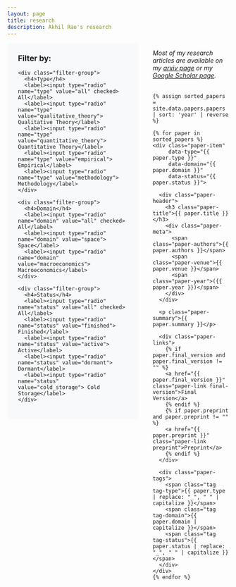 ```yaml
---
layout: page
title: research
description: Akhil Rao's research
---
```


<div class="research-container">
  <div class="research-filters">
    <h3>Filter by:</h3>
    
    <div class="filter-group">
      <h4>Type</h4>
      <label><input type="radio" name="type" value="all" checked> All</label>
      <label><input type="radio" name="type" value="qualitative_theory"> Qualitative Theory</label>
      <label><input type="radio" name="type" value="quantitative_theory"> Quantitative Theory</label>
      <label><input type="radio" name="type" value="empirical"> Empirical</label>
      <label><input type="radio" name="type" value="methodology"> Methodology</label>
    </div>
    
    <div class="filter-group">
      <h4>Domain</h4>
      <label><input type="radio" name="domain" value="all" checked> All</label>
      <label><input type="radio" name="domain" value="space"> Space</label>
      <label><input type="radio" name="domain" value="macroeconomics"> Macroeconomics</label>
    </div>
    
    <div class="filter-group">
      <h4>Status</h4>
      <label><input type="radio" name="status" value="all" checked> All</label>
      <label><input type="radio" name="status" value="finished"> Finished</label>
      <label><input type="radio" name="status" value="active"> Active</label>
      <label><input type="radio" name="status" value="dormant"> Dormant</label>
      <label><input type="radio" name="status" value="cold_storage"> Cold Storage</label>
    </div>
  </div>

  <div class="research-papers">
    <p class="research-intro">
      Most of my research articles are available on my <a href="https://arxiv.org/a/rao_a_1.html">arxiv page</a> or my <a href="https://scholar.google.com/citations?user=zYJ2IXQAAAAJ&hl=en">Google Scholar page</a>.
    </p>
    
    {% assign sorted_papers = site.data.papers.papers | sort: 'year' | reverse %}
    
    {% for paper in sorted_papers %}
    <div class="paper-item" 
         data-type="{{ paper.type }}" 
         data-domain="{{ paper.domain }}" 
         data-status="{{ paper.status }}">
      
      <div class="paper-header">
        <h3 class="paper-title">{{ paper.title }}</h3>
        <div class="paper-meta">
          <span class="paper-authors">{{ paper.authors }}</span>
          <span class="paper-venue">{{ paper.venue }}</span>
          <span class="paper-year">({{ paper.year }})</span>
        </div>
      </div>
      
      <p class="paper-summary">{{ paper.summary }}</p>
      
      <div class="paper-links">
        {% if paper.final_version and paper.final_version != "" %}
        <a href="{{ paper.final_version }}" class="paper-link final-version">Final Version</a>
        {% endif %}
        {% if paper.preprint and paper.preprint != "" %}
        <a href="{{ paper.preprint }}" class="paper-link preprint">Preprint</a>
        {% endif %}
      </div>
      
      <div class="paper-tags">
        <span class="tag tag-type">{{ paper.type | replace: "_", " " | capitalize }}</span>
        <span class="tag tag-domain">{{ paper.domain | capitalize }}</span>
        <span class="tag tag-status">{{ paper.status | replace: "_", " " | capitalize }}</span>
      </div>
    </div>
    {% endfor %}
  </div>
</div>

<style>
.research-container {
  display: flex;
  gap: 2rem;
  align-items: flex-start;
}

.research-filters {
  flex: 0 0 250px;
  background: #f8f9fa;
  padding: 1.5rem;
  border-radius: 8px;
  position: sticky;
  top: 2rem;
}

.research-filters h3 {
  margin-top: 0;
  margin-bottom: 1rem;
  font-size: 1.1rem;
}

.filter-group {
  margin-bottom: 1.5rem;
}

.filter-group h4 {
  margin: 0 0 0.5rem 0;
  font-size: 0.9rem;
  font-weight: 600;
  color: #555;
}

.filter-group label {
  display: block;
  margin-bottom: 0.3rem;
  font-size: 0.85rem;
  cursor: pointer;
}

.filter-group input[type="radio"] {
  margin-right: 0.5rem;
}

.research-papers {
  flex: 1;
  min-width: 0;
}

.research-intro {
  margin-bottom: 2rem;
  font-style: italic;
}

.paper-item {
  margin-bottom: 2rem;
  padding-bottom: 1.5rem;
  border-bottom: 1px solid #eee;
}

.paper-item:last-child {
  border-bottom: none;
}

.paper-header {
  margin-bottom: 0.5rem;
}

.paper-title {
  margin: 0 0 0.3rem 0;
  font-size: 1.1rem;
  line-height: 1.3;
}

.paper-meta {
  font-size: 0.9rem;
  color: #666;
}

.paper-authors {
  font-weight: 500;
}

.paper-venue {
  font-style: italic;
}

.paper-year {
  font-weight: 500;
}

.paper-summary {
  margin: 0.75rem 0;
  line-height: 1.5;
  color: #444;
}

.paper-links {
  margin: 0.75rem 0;
}

.paper-link {
  display: inline-block;
  margin-right: 1rem;
  padding: 0.3rem 0.8rem;
  color: white;
  text-decoration: none;
  border-radius: 4px;
  font-size: 0.8rem;
  transition: background-color 0.2s;
}

.paper-link:hover {
  color: white;
}

.paper-link.final-version {
  background: #28a745;
}

.paper-link.final-version:hover {
  background: #1e7e34;
}

.paper-link.preprint {
  background: #007bff;
}

.paper-link.preprint:hover {
  background: #0056b3;
}

.paper-tags {
  margin-top: 0.5rem;
}

.tag {
  display: inline-block;
  padding: 0.2rem 0.5rem;
  margin-right: 0.5rem;
  background: #e9ecef;
  color: #495057;
  border-radius: 12px;
  font-size: 0.7rem;
  font-weight: 500;
}

.tag-type { background: #d1ecf1; color: #0c5460; }
.tag-domain { background: #d4edda; color: #155724; }
.tag-status { background: #f8d7da; color: #721c24; }

/* Hide papers that don't match current filters */
.paper-item {
  display: block;
}

/* CSS-only filtering logic - Fixed structure */
.research-container:has(input[name="type"][value="qualitative_theory"]:checked) .paper-item:not([data-type="qualitative_theory"]),
.research-container:has(input[name="type"][value="quantitative_theory"]:checked) .paper-item:not([data-type="quantitative_theory"]),
.research-container:has(input[name="type"][value="empirical"]:checked) .paper-item:not([data-type="empirical"]),
.research-container:has(input[name="type"][value="methodology"]:checked) .paper-item:not([data-type="methodology"]),
.research-container:has(input[name="domain"][value="space"]:checked) .paper-item:not([data-domain="space"]),
.research-container:has(input[name="domain"][value="macroeconomics"]:checked) .paper-item:not([data-domain="macroeconomics"]),
.research-container:has(input[name="status"][value="finished"]:checked) .paper-item:not([data-status="finished"]),
.research-container:has(input[name="status"][value="active"]:checked) .paper-item:not([data-status="active"]),
.research-container:has(input[name="status"][value="dormant"]:checked) .paper-item:not([data-status="dormant"]),
.research-container:has(input[name="status"][value="cold_storage"]:checked) .paper-item:not([data-status="cold_storage"]) {
  display: none;
}

/* Responsive design */
@media (max-width: 768px) {
  .research-container {
    flex-direction: column;
  }
  
  .research-filters {
    position: static;
    flex: none;
  }
  
  .filter-group {
    margin-bottom: 1rem;
  }
  
  .filter-group label {
    display: inline-block;
    margin-right: 1rem;
    margin-bottom: 0.3rem;
  }
}
</style>

<script>
// JavaScript fallback for browsers that don't support :has() selector
document.addEventListener('DOMContentLoaded', function() {
  const filters = document.querySelectorAll('input[type="radio"]');
  const papers = document.querySelectorAll('.paper-item');
  
  function filterPapers() {
    const typeFilter = document.querySelector('input[name="type"]:checked').value;
    const domainFilter = document.querySelector('input[name="domain"]:checked').value;
    const statusFilter = document.querySelector('input[name="status"]:checked').value;
    
    papers.forEach(paper => {
      const paperType = paper.getAttribute('data-type');
      const paperDomain = paper.getAttribute('data-domain');
      const paperStatus = paper.getAttribute('data-status');
      
      const typeMatch = typeFilter === 'all' || paperType === typeFilter;
      const domainMatch = domainFilter === 'all' || paperDomain === domainFilter;
      const statusMatch = statusFilter === 'all' || paperStatus === statusFilter;
      
      if (typeMatch && domainMatch && statusMatch) {
        paper.style.display = 'block';
      } else {
        paper.style.display = 'none';
      }
    });
  }
  
  filters.forEach(filter => {
    filter.addEventListener('change', filterPapers);
  });
});
</script>